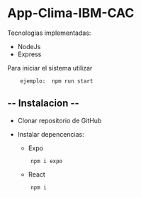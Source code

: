 # App-Clima-IBM-CAC



Tecnologias implementadas:
* NodeJs
* Express


Para iniciar el sistema  utilizar 
```bash
    ejemplo:  npm run start
```

##  -- Instalacion --   

* Clonar repositorio de GitHub
* Instalar depencencias:

   * Expo
    ```bsh
        npm i expo  
    ```
    * React
    ```bsh
        npm i 
    ```
   
   
